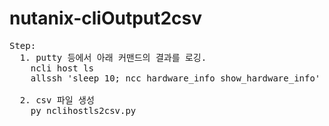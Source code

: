 # nutanix-cliOutput2csv
<pre>
Step:
  1. putty 등에서 아래 커맨드의 결과를 로깅.
    ncli host ls
    allssh 'sleep 10; ncc hardware_info show_hardware_info'

  2. csv 파일 생성
    py nclihostls2csv.py <YourOutputFile.out>
  
  
